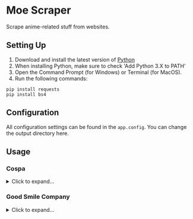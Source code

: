 # Moe Scraper
Scrape anime-related stuff from websites.
## Setting Up
1. Download and install the latest version of [Python](https://www.python.org/downloads/)
2. When installing Python, make sure to check 'Add Python 3.X to PATH'
3. Open the Command Prompt (for Windows) or Terminal (for MacOS).
4. Run the following commands:
```
pip install requests
pip install bs4
```
## Configuration
All configuration settings can be found in the `app.config`. You can change the output directory here.

## Usage
### Cospa
<details>
<summary>Click to expand...</summary>

[Cospa](http://cospa.co.jp/) is a Japanese company that specializes in anime merchandises, focusing on apparels (e.g. T-shirt, bags), linens products (e.g. towels, dakimakura) and occasionally wall scrolls, accessories, key chains, smartphone covers, mugs etc.

Cospa has several domains, but the code works for all domains. The domains are:
* http://cospa.co.jp/
* http://nijigencospa.com/
* http://cospatio.com/
* http://trantrip.com/
* http://www.cospa.com/videsta/

The item ID can be obtained from the URL of the product page. For example, `100719` in `http://cospa.co.jp/detail/id/00000100719`.

#### function cospa_get_item -> dictionary
The `cospa_get_item` function scrapes the product page with the given Item ID and returns a dictonary. It accepts one argument:
* `item_id` - Item ID of the product as a string or integer

| Key | Type | Description |
| --- | --- | --- |
| id | string | Item ID |
| name | string | Item name |
| website | string | Item Page URL |
| jan | string | JAN (Japanese Article Number) |
| price | integer | Item price in Japanese yen |
| image_urls | list | Item image URLs |
| sales_info | list | Item information related to sales (e.g. release dates, event information) |
| comments | list | Item comments and description |
| sizes | list | Item sizes information (e.g. S/M/L/XL sizes for T-shirts) |

```buildoutcfg
import moe_scraper
moe_scraper.cospa_get_item(100719)
# Get information of item with ID 100719.
```

#### function cospa_get_items -> list(dictionary)
The `cospa_get_items` function is similar to `cospa_get_item` function, but accepts an array of Item IDs instead of just one and returns a list of dictionary.
* `item_ids` - Array of ItemIDs (can be array of string or integer)

```buildoutcfg
import moe_scraper
moe_scraper.cospa_get_items([100719, 101021, 100407, 100408, 100409])
# Get information of items with ID 100719, 101021, 100407, 100408, 100409
```

#### function cospa_get_items_expr -> list(dictionary)
The `cospa_get_items_expr` function has the same logic as `cospa_get_items` function but accepts the expression `expr`.

```buildoutcfg
import moe_scraper
moe_scraper.cospa_get_items_expr('100719,101021,100407-100409')
# Get information of items with ID 100719, 101021, 100407, 100408, 100409
```

#### function cospa_download_images
The `cospa_download_images` function accepts two arguments:
* `item_ids` - Array of ItemIDs (can be array of string or integer)
* `save_jan_code` - (Optional) False by default, the name of the image being saved will be the ItemID. If set to be True, the JAN code of the item will used as the name of the image saved.

The output will be saved in the directory that is specified at `COSPA_OUTPUT_IMAGE_FOLDER` in `app.config`.

```buildoutcfg
import moe_scraper
moe_scraper.cospa_download_images([100719, 101021, 100407, 100408, 100409], True)
# Download images of products of item ID 100719, 101021, 100407, 100408 and 100409
```

#### function cospa_download_images_expr
The `cospa_download_images_expr` function has the same logic, but expression `expr` is used instead of array of Item IDs:
```buildoutcfg
import moe_scraper
moe_scraper.cospa_download_images_expr('100719,101021,100407-100409', True)
# Download images of products of item ID 100719, 101021, 100407, 100408 and 100409
```
</details>

### Good Smile Company
<details>
<summary>Click to expand...</summary>

[Good Smile Company](https://www.goodsmile.info) is a Japanese company specializing in anime figures and nendoroids. It also sell goods as well. It has a [English website](https://www.goodsmile.info/en/).

The Item ID can be found in the product page URL. For example, `9900` in `https://www.goodsmile.info/en/product/9900/POP+UP+PARADE+Senku+Ishigami.html`.

#### function goodsmile_get_item -> dictionary
The `goodsmile_get_item` function scrapes the product page with the given Item ID and returns a dictonary. It accepts one argument:
* `item_id` - Item ID of the product as a string or integer
* `is_english` - (Optional) False by default. Retrieves item information from the English website if set as True, otherwise retrieves from Japanese website. Note: Japanese website may contain more items than English ones.

| Key | Type | Description |
| --- | --- | --- |
| id | string | Item ID |
| name | string | Item name |
| series | string | Item series (e.g. anime) |
| manufacturer | string | Item manufacturer |
| category | string | Item category |
| price | string | Item price in Japanese yen |
| release_date | string | Item release date |
| specifications | string | Item specifications |
| sculptor | string | Item sculptor (for figures) |
| website | string | Item Page URL |
| announcement_date | string | Item announcement date (for some goods) |
| description | list | Item descriptions |
| image_urls | list | Item image URLs |
| sizes | list | Item sizes information (e.g. S/M/L size) |
| other_info | dictionary | Other product information that is found on the website but not recognized by the scraper will be listed here as a dictionary |
| related_items | list(dictionary) | Related items to the item will be listed here as list of dictionary. Each dictonary has the item ID `id` and name `name`. |

```buildoutcfg
import moe_scraper
moe_scraper.goodsmile_get_item(9900)
# Get information of item with ID 9900.
```

#### function goodsmile_get_items -> list(dictionary)
The `goodsmile_get_items` function is similar to `goodsmile_get_item` function, but accepts an array of Item IDs instead of just one and returns a list of dictionary.
* `item_ids` - Array of ItemIDs (can be array of string or integer)

```buildoutcfg
import moe_scraper
moe_scraper.goodsmile_get_items([9893, 9894, 9895, 9900])
# Get information of items with ID 9893, 9894, 9895, 9900
```

#### function goodsmile_get_items_expr -> list(dictionary)
The `goodsmile_get_items_expr` function has the same logic as `goodsmile_get_items` function but accepts the expression `expr`.

```buildoutcfg
import moe_scraper
moe_scraper.goodsmile_get_items_expr('9893-9895,9900')
# Get information of items with ID 9893, 9894, 9895, 9900
```

#### function goodsmile_download_images
The `goodsmile_download_images` function accepts one argument:
* `item_ids` - Array of ItemIDs (can be array of string or integer)

The output will be saved in the directory that is specified at `GOODSMILE_OUTPUT_IMAGE_FOLDER` in `app.config`.

```buildoutcfg
import moe_scraper
moe_scraper.cospa_download_images([9893, 9894, 9895, 9900])
# Download images of products of item ID 9893, 9894, 9895, 9900
```

#### function cospa_download_images_expr
The `cospa_download_images_expr` function has the same logic, but expression `expr` is used instead of array of Item IDs:
```buildoutcfg
import moe_scraper
moe_scraper.cospa_download_images_expr('9893-9895,9900')
# Download images of products of item ID 9893, 9894, 9895, 9900
```
</details>
